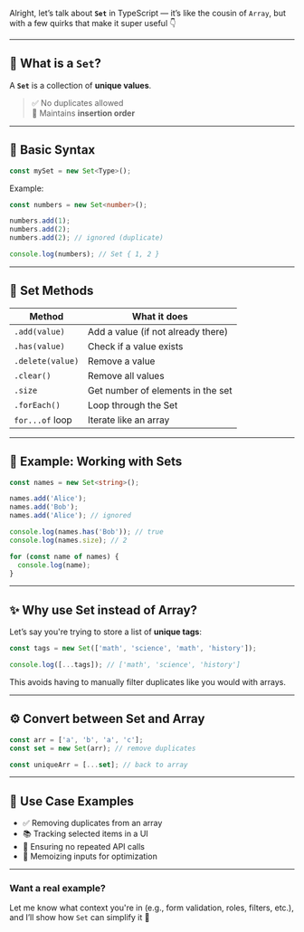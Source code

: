 Alright, let’s talk about **`Set`** in TypeScript — it’s like the cousin of `Array`, but with a few quirks that make it super useful 👇

---

## 🎯 What is a `Set`?

A **`Set`** is a collection of **unique values**.

> ✅ No duplicates allowed  
> 🔄 Maintains **insertion order**

---

## 🧱 Basic Syntax

```ts
const mySet = new Set<Type>();
```

Example:

```ts
const numbers = new Set<number>();

numbers.add(1);
numbers.add(2);
numbers.add(2); // ignored (duplicate)

console.log(numbers); // Set { 1, 2 }
```

---

## 🧠 Set Methods

| Method            | What it does                           |
|------------------|----------------------------------------|
| `.add(value)`     | Add a value (if not already there)     |
| `.has(value)`     | Check if a value exists                |
| `.delete(value)`  | Remove a value                         |
| `.clear()`        | Remove all values                      |
| `.size`           | Get number of elements in the set      |
| `.forEach()`      | Loop through the Set                   |
| `for...of` loop   | Iterate like an array                  |

---

## 🔁 Example: Working with Sets

```ts
const names = new Set<string>();

names.add('Alice');
names.add('Bob');
names.add('Alice'); // ignored

console.log(names.has('Bob')); // true
console.log(names.size); // 2

for (const name of names) {
  console.log(name);
}
```

---

## ✨ Why use Set instead of Array?

Let’s say you're trying to store a list of **unique tags**:

```ts
const tags = new Set(['math', 'science', 'math', 'history']);

console.log([...tags]); // ['math', 'science', 'history']
```

This avoids having to manually filter duplicates like you would with arrays.

---

## ⚙️ Convert between Set and Array

```ts
const arr = ['a', 'b', 'a', 'c'];
const set = new Set(arr); // remove duplicates

const uniqueArr = [...set]; // back to array
```

---

## 🧩 Use Case Examples

- ✅ Removing duplicates from an array
- 📚 Tracking selected items in a UI
- 🔄 Ensuring no repeated API calls
- 🧠 Memoizing inputs for optimization

---

### Want a real example?

Let me know what context you're in (e.g., form validation, roles, filters, etc.), and I’ll show how `Set` can simplify it 🔧